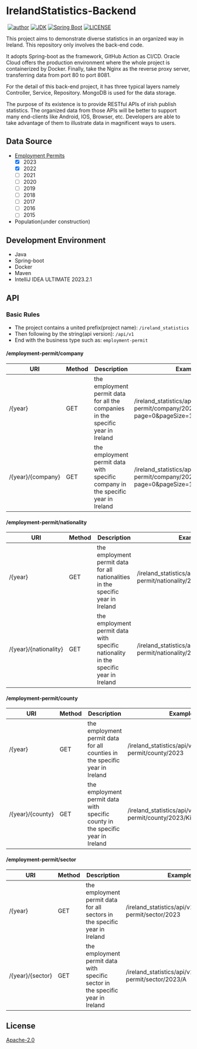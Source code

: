 # IrelandStatistics-Backend
<p>
<a href="https://img.shields.io/badge/statue-developing-yellow"><img alt="" src="https://img.shields.io/badge/statue-developing-yellow"/></a>
<a href="https://github.com/freestyletime"><img alt="author" src="https://img.shields.io/badge/author-Chris Chen-blue.svg"/></a>
<a href="https://www.oracle.com/technetwork/java/javase/downloads/index.html"><img alt="JDK" src="https://img.shields.io/badge/JDK-17-orange.svg"/></a>
<a href="https://docs.spring.io/spring-boot/docs/3.1.4.RELEASE/reference/html/"><img alt="Spring Boot" src="https://img.shields.io/badge/Spring Boot-3.1.4.RELEASE-brightgreen.svg"/></a>
<a href="https://github.com/freestyletime/IrelandStatistics-Backend/blob/main/LICENSE"><img alt="LICENSE" src="https://img.shields.io/github/license/freestyletime/IrelandStatistics-Backend.svg"/></a>
</p>
This project aims to demonstrate diverse statistics in an organized way in Ireland.
This repository only involves the back-end code. 

It adopts Spring-boot as the framework, GitHub Action as CI/CD. 
Oracle Cloud offers the production environment where the whole project is containerized by Docker.
Finally, take the Nginx as the reverse proxy server, transferring data from port 80 to port 8081.

For the detail of this back-end project, it has three typical layers namely
Controller, Service, Repository. MongoDB is used for the data storage.

The purpose of its existence is to provide RESTful APIs of irish publish statistics. 
The organized data from those APIs will be better to support many end-clients
like Android, IOS, Browser, etc. Developers are able to take advantage of them
to illustrate data in magnificent ways to users.

## Data Source
* [Employment Permits](https://enterprise.gov.ie/en/what-we-do/workplace-and-skills/employment-permits/statistics/)
  - [x] 2023
  - [x] 2022
  - [ ] 2021
  - [ ] 2020
  - [ ] 2019
  - [ ] 2018
  - [ ] 2017
  - [ ] 2016
  - [ ] 2015
* Population(under construction)

## Development Environment
* Java
* Spring-boot
* Docker
* Maven
* IntelliJ IDEA ULTIMATE 2023.2.1

## API

### Basic Rules
* The project contains a united prefix(project name): `/ireland_statistics`
* Then following by the string(api version): `/api/v1`
* End with the business type such as: `employment-permit`

#### /employment-permit/company
| URI                    | Method | Description                                                                           | Example                                                                             |
|------------------------|--------|---------------------------------------------------------------------------------------|-------------------------------------------------------------------------------------|
| /{year}                | GET    | the employment permit data for all the companies in the specific year in Ireland | /ireland_statistics/api/v1/employment-permit/company/2023?page=0&pageSize=10        |
| /{year}/{company} | GET    | the employment permit data with specific company in the specific year in Ireland | /ireland_statistics/api/v1/employment-permit/company/2023/google?page=0&pageSize=10 |

#### /employment-permit/nationality
| URI   | Method | Description                                                                                  | Example                                                             |
|-------|-|----------------------------------------------------------------------------------------------|---------------------------------------------------------------------|
|/{year}|GET | the employment permit data for all nationalities in the specific year in Ireland     | /ireland_statistics/api/v1/employment-permit/nationality/2023       |
|/{year}/{nationality}| GET| the employment permit data with specific nationality in the specific year in Ireland | /ireland_statistics/api/v1/employment-permit/nationality/2023/Japan |

#### /employment-permit/county
| URI   | Method | Description                                                                                         | Example                                                          |
|-------|-|---------------------------------------------------------------------------------------------|------------------------------------------------------------------|
|/{year}|GET| the employment permit data for all counties in the specific year in Ireland         | /ireland_statistics/api/v1/employment-permit/county/2023         |
|/{year}/{county}|GET| the employment permit data with specific county in the specific year in Ireland     | /ireland_statistics/api/v1/employment-permit/county/2023/Kildare |

#### /employment-permit/sector
| URI              | Method | Description                                                                     | Example                                                    |
|------------------|-|---------------------------------------------------------------------------------|------------------------------------------------------------|
| /{year}          |GET| the employment permit data for all sectors in the specific year in Ireland      | /ireland_statistics/api/v1/employment-permit/sector/2023   |
| /{year}/{sector} |GET| the employment permit data with specific sector in the specific year in Ireland | /ireland_statistics/api/v1/employment-permit/sector/2023/A |


## License

[Apache-2.0](http://opensource.org/licenses/Apache-2.0)

